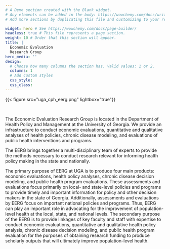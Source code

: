 ```yaml
---
# A Demo section created with the Blank widget.
# Any elements can be added in the body: https://wowchemy.com/docs/writing-markdown-latex/
# Add more sections by duplicating this file and customizing to your requirements.

widget: hero # See https://wowchemy.com/docs/page-builder/
headless: true # This file represents a page section.
weight: 10 # Order that this section will appear.
title: |
  Economic Evaluation  
  Research Group
hero_media: ''
design:
  # Choose how many columns the section has. Valid values: 1 or 2.
  columns: 1
  # Add custom styles
  css_style:
  css_class:
---
```


{{< figure src="uga_cph_eerg.png" lightbox="true"}}

<br>

The Economic Evaluation Research Group is located in the Department of Health Policy and Management at the University of Georgia. We provide an infrastructure to conduct economic evaluations, quantitative and qualitative analyses of health policies, chronic disease modeling, and evaluations of public health interventions and programs.

The EERG brings together a multi-disciplinary team of experts to provide the methods necessary to conduct research relevant for informing health policy making in the state and nationally.

The primary purpose of EERG at UGA is to produce four main products: economic evaluations, health policy analyses, chronic disease decision modeling, and public health program evaluations. These assessments and evaluations focus primarily on local- and state-level policies and programs to provide timely and important information for policy and other decision makers in the state of Georgia. Additionally, assessments and evaluations by EERG focus on important national policies and programs. Thus, EERG can play an important role in advocating for the improvement of population-level health at the local, state, and national levels. The secondary purpose of the EERG is to provide linkages of key faculty and staff with expertise to conduct economic evaluations, quantitative and qualitative health policy analysis, chronic disease decision modeling, and public health program evaluation for the purposes of obtaining research funding to produce scholarly outputs that will ultimately improve population-level health.
